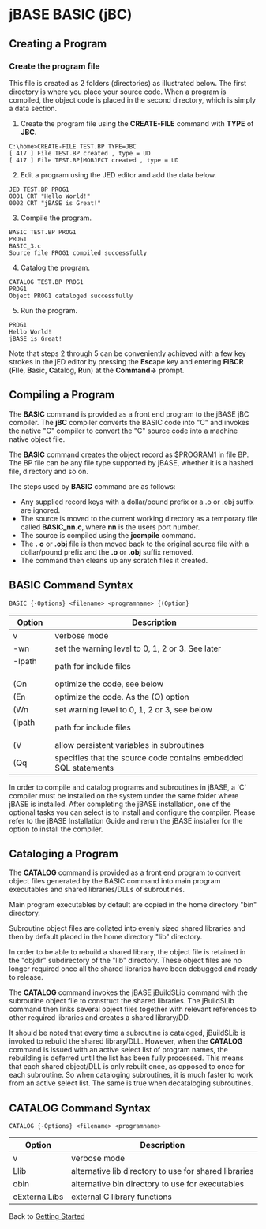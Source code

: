 # jBASE BASIC (jBC)

<PageHeader />

## Creating a Program

### Create the program file

This file is created as 2 folders (directories) as illustrated below. The first directory is where you place your source code. When a program is compiled, the object code is placed in the second directory, which is simply a data section.

1. Create the program file using the **CREATE-FILE** command with **TYPE** of **JBC**.

```
C:\home>CREATE-FILE TEST.BP TYPE=JBC
[ 417 ] File TEST.BP created , type = UD
[ 417 ] File TEST.BP]MOBJECT created , type = UD
```

2. Edit a program using the JED editor and add the data below.

```
JED TEST.BP PROG1
0001 CRT "Hello World!"
0002 CRT "jBASE is Great!"
```

3. Compile the program.

```
BASIC TEST.BP PROG1
PROG1
BASIC_3.c
Source file PROG1 compiled successfully
```

4. Catalog the program.

```
CATALOG TEST.BP PROG1
PROG1
Object PROG1 cataloged successfully
```

5. Run the program.

```
PROG1
Hello World!
jBASE is Great!
```

Note that steps 2 through 5 can be conveniently achieved with a few key strokes in the jED editor by pressing the **Esc**ape key and entering **FIBCR** (**FI**le, **B**asic, **C**atalog, **R**un) at the **Command-&gt;** prompt.

## Compiling a Program

The **BASIC** command is provided as a front end program to the jBASE jBC compiler. The **jBC** compiler converts the BASIC code into "C" and invokes the native "C" compiler to convert the "C" source code into a machine native object file.

The **BASIC** command creates the object record as $PROGRAM1 in file BP. The BP file can be any file type supported by jBASE, whether it is a hashed file, directory and so on.

The steps used by **BASIC** command are as follows:

- Any supplied record keys with a dollar/pound prefix or a .o or .obj suffix are ignored.
- The source is moved to the current working directory as a temporary file called **BASIC\_nn.c**, where **nn** is the users port number.
- The source is compiled using the **jcompile** command.
- The **.** **o** or **.obj** file is then moved back to the original source file with a dollar/pound prefix and the **.o** or **.obj** suffix removed.
- The command then cleans up any scratch files it created.

## BASIC Command Syntax

```
BASIC {-Options} <filename> <programname> {(Option}
```

| Option | Description |
| --- | --- |
| v           | verbose mode     |
| -wn         | set the warning level to 0, 1, 2 or 3. See later |
| -Ipath       | path for include files |
| (On         | optimize the code, see below |
| (En         | optimize the code. As the (O) option |
| (Wn         | set warning level to 0, 1, 2 or 3, see below |
| (Ipath       | path for include files |
| (V           | allow persistent variables in subroutines |
| (Qq         | specifies that the source code contains embedded SQL statements |

In order to compile and catalog programs and subroutines in jBASE, a 'C' compiler must be installed on the system under the same folder where jBASE is installed. After completing the jBASE installation, one of the optional tasks you can select is to install and configure the compiler. Please refer to the jBASE Installation Guide and rerun the jBASE installer for the option to install the compiler.

## Cataloging a Program

The **CATALOG** command is provided as a front end program to convert object files generated by the BASIC command into main program executables and shared libraries/DLLs of subroutines.

Main program executables by default are copied in the home directory "bin" directory.

Subroutine object files are collated into evenly sized shared libraries and then by default placed in the home directory "lib" directory.

In order to be able to rebuild a shared library, the object file is retained in the "objdir" subdirectory of the "lib" directory. These object files are no longer required once all the shared libraries have been debugged and ready to release.

The **CATALOG** command invokes the jBASE jBuildSLib command with the subroutine object file to construct the shared libraries. The jBuildSLib command then links several object files together with relevant references to other required libraries and creates a shared library/DD.

It should be noted that every time a subroutine is cataloged, jBuildSLib is invoked to rebuild the shared library/DLL. However, when the **CATALOG** command is issued with an active select list of program names, the rebuilding is deferred until the list has been fully processed. This means that each shared object/DLL is only rebuilt once, as opposed to once for each subroutine. So when cataloging subroutines, it is much faster to work from an active select list. The same is true when decataloging subroutines.

## CATALOG Command Syntax

```
CATALOG {-Options} <filename> <programname>
```

| Option | Description |
| --- | --- |
| v           | verbose mode     |
| Llib         | alternative lib directory to use for shared libraries |
| obin         | alternative bin directory to use for executables |
| cExternalLibs | external C library functions |

Back to [Getting Started](./../../README.md)

<PageFooter />
